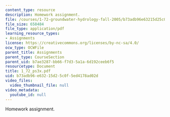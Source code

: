 ```yaml
---
content_type: resource
description: Homework assignment.
file: /courses/1-72-groundwater-hydrology-fall-2005/b73adb96e63215d25c0f5ed4178ad02d_1_72_ps3x.pdf
file_size: 658484
file_type: application/pdf
learning_resource_types:
- Assignments
license: https://creativecommons.org/licenses/by-nc-sa/4.0/
ocw_type: OCWFile
parent_title: Assignments
parent_type: CourseSection
parent_uid: b7ae3287-bb66-f7d3-5a1a-6d192ceeb6f5
resourcetype: Document
title: 1_72_ps3x.pdf
uid: b73adb96-e632-15d2-5c0f-5ed4178ad02d
video_files:
  video_thumbnail_file: null
video_metadata:
  youtube_id: null
---
```

Homework assignment.